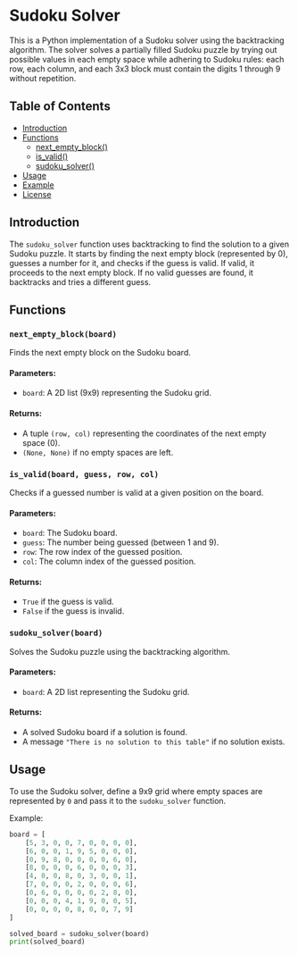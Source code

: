 # Sudoku Solver

This is a Python implementation of a Sudoku solver using the backtracking algorithm. The solver solves a partially filled Sudoku puzzle by trying out possible values in each empty space while adhering to Sudoku rules: each row, each column, and each 3x3 block must contain the digits 1 through 9 without repetition.

## Table of Contents

- [Introduction](#introduction)
- [Functions](#functions)
  - [next_empty_block()](#next_empty_block)
  - [is_valid()](#is_valid)
  - [sudoku_solver()](#sudoku_solver)
- [Usage](#usage)
- [Example](#example)
- [License](#license)

## Introduction

The `sudoku_solver` function uses backtracking to find the solution to a given Sudoku puzzle. It starts by finding the next empty block (represented by 0), guesses a number for it, and checks if the guess is valid. If valid, it proceeds to the next empty block. If no valid guesses are found, it backtracks and tries a different guess.

## Functions

### `next_empty_block(board)`
Finds the next empty block on the Sudoku board.

#### Parameters:
- `board`: A 2D list (9x9) representing the Sudoku grid.

#### Returns:
- A tuple `(row, col)` representing the coordinates of the next empty space (0).
- `(None, None)` if no empty spaces are left.

### `is_valid(board, guess, row, col)`
Checks if a guessed number is valid at a given position on the board.

#### Parameters:
- `board`: The Sudoku board.
- `guess`: The number being guessed (between 1 and 9).
- `row`: The row index of the guessed position.
- `col`: The column index of the guessed position.

#### Returns:
- `True` if the guess is valid.
- `False` if the guess is invalid.

### `sudoku_solver(board)`
Solves the Sudoku puzzle using the backtracking algorithm.

#### Parameters:
- `board`: A 2D list representing the Sudoku grid.

#### Returns:
- A solved Sudoku board if a solution is found.
- A message `"There is no solution to this table"` if no solution exists.

## Usage

To use the Sudoku solver, define a 9x9 grid where empty spaces are represented by `0` and pass it to the `sudoku_solver` function.

Example:

```python
board = [
    [5, 3, 0, 0, 7, 0, 0, 0, 0],
    [6, 0, 0, 1, 9, 5, 0, 0, 0],
    [0, 9, 8, 0, 0, 0, 0, 6, 0],
    [8, 0, 0, 0, 6, 0, 0, 0, 3],
    [4, 0, 0, 8, 0, 3, 0, 0, 1],
    [7, 0, 0, 0, 2, 0, 0, 0, 6],
    [0, 6, 0, 0, 0, 0, 2, 8, 0],
    [0, 0, 0, 4, 1, 9, 0, 0, 5],
    [0, 0, 0, 0, 8, 0, 0, 7, 9]
]

solved_board = sudoku_solver(board)
print(solved_board)
